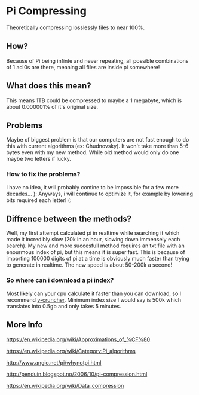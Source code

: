 # Pi Compressing
Theoretically compressing losslessly files to near 100%.

## How?
Because of Pi being infinte and never repeating, all possible combinations of 1 ad 0s are there, meaning all files are inside pi somewhere!

## What does this mean?
This means 1TB could be compressed to maybe a 1 megabyte, which is about 0.000001% of it's original size.

## Problems
Maybe of biggest problem is that our computers are not fast enough to do this with current algorithms (ex: Chudnovsky).
It won't take more than 5-6 bytes even with my new method. While old method would only do one maybe two letters if lucky.

### How to fix the problems?
I have no idea, it will probably contine to be impossible for a few more decades... ):
Anyways, i will continue to optimize it, for example by lowering bits required each letter! (:

## Diffrence between the methods?
Well, my first attempt calculated pi in realtime while searching it which made it incredibly slow (20k in an hour, slowing down immensely each search).
My new and more succesfull method requires an txt file with an enourmous index of pi, but this means it is super fast. This is because of importing 100000 digits of pi at a time is obviously much faster than trying to generate in realtime. The new speed is about 50-200k a second!

### So where can i download a pi index?
Most likely can your cpu calculate it faster than you can download, so I recommend [y-cruncher](http://www.numberworld.org/y-cruncher/). Minimum index size I would say is 500k which translates into 0.5gb and only takes 5 minutes.


## More Info
https://en.wikipedia.org/wiki/Approximations_of_%CF%80

https://en.wikipedia.org/wiki/Category:Pi_algorithms

http://www.angio.net/pi/whynotpi.html

http://penduin.blogspot.no/2006/10/pi-compression.html

https://en.wikipedia.org/wiki/Data_compression
